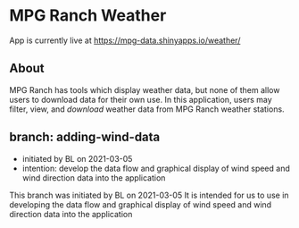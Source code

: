 # MPG Ranch Weather
App is currently live at https://mpg-data.shinyapps.io/weather/

## About
MPG Ranch has tools which display weather data, but none of them allow users to download data for their own use. In this application, users may filter, view, and *download* weather data from MPG Ranch weather stations.

## branch: adding-wind-data
- initiated by BL on 2021-03-05
- intention: develop the data flow and graphical display of wind speed and wind direction data into the application

This branch was initiated by BL on 2021-03-05
It is intended for us to use in developing the data flow and graphical display of wind speed and wind direction data into the application